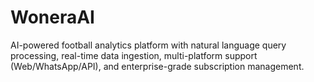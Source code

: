 # WoneraAI
AI-powered football analytics platform with natural language query processing, real-time data ingestion, multi-platform support (Web/WhatsApp/API), and enterprise-grade subscription management.
